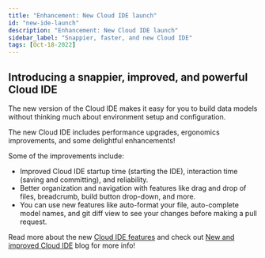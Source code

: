 ```yaml
---
title: "Enhancement: New Cloud IDE launch"
id: "new-ide-launch"
description: "Enhancement: New Cloud IDE launch"
sidebar_label: "Snappier, faster, and new Cloud IDE"
tags: [Oct-18-2022]
---
```


## Introducing a snappier, improved, and powerful Cloud IDE

The new version of the Cloud IDE makes it easy for you to build data models without thinking much about environment setup and configuration.

The new Cloud IDE includes performance upgrades, ergonomics improvements, and some delightful enhancements!

Some of the improvements include:

- Improved Cloud IDE startup time (starting the IDE), interaction time (saving and committing), and reliability.
- Better organization and navigation with features like drag and drop of files, breadcrumb, build button drop-down, and more.
- You can use new features like auto-format your file, auto-complete model names, and git diff view to see your changes before making a pull request.

Read more about the new [Cloud IDE features](/docs/get-started/dbt-cloud-features) and check out [New and improved Cloud IDE](www.getdbt.com/blog/new-improved-cloud-ide) blog for more info!
